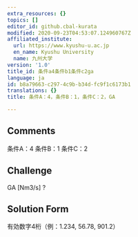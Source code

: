 ```yaml
---
extra_resources: {}
topics: []
editor_id: github.cbal-kurata
modified: 2020-09-23T04:53:07.124960767Z
affiliated_institute:
  url: https://www.kyushu-u.ac.jp
  en_name: Kyushu University
  name: 九州大学
version: '1.0'
title_id: 条件a4条件b1条件c2ga
language: ja
id: b8a79663-c297-4c9b-b34d-fc9f1c6173b1
translations: {}
title: 条件A：4，条件B：1，条件C：2，GA

---
```


## Comments
条件A：4
条件B：1
条件C：2

## Challenge
GA [Nm3/s] ?

## Solution Form
有効数字4桁（例：1.234,  56.78,  901.2）




